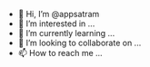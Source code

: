- 👋 Hi, I’m @appsatram
- 👀 I’m interested in ...
- 🌱 I’m currently learning ...
- 💞️ I’m looking to collaborate on ...
- 📫 How to reach me ...

<!---
appsatram/appsatram is a ✨ special ✨ repository because its `README.md` (this file) appears on your GitHub profile.
You can click the Preview link to take a look at your changes.
--->
